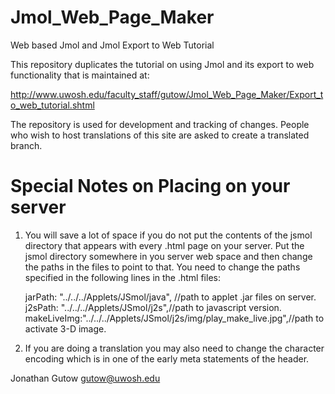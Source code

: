 Jmol_Web_Page_Maker
===================

 Web based Jmol and Jmol Export to Web Tutorial

This repository duplicates the tutorial on using Jmol and its
export to web functionality that is maintained at:

http://www.uwosh.edu/faculty_staff/gutow/Jmol_Web_Page_Maker/Export_to_web_tutorial.shtml

The repository is used for development and tracking of changes.  People who wish to host
translations of this site are asked to create a translated branch.

Special Notes on Placing on your server
=======================================
1) You will save a lot of space if you do not put the contents of the jsmol directory
that appears with every .html page on your server.  Put the jsmol directory somewhere
in you server web space and then change the paths in the files to point to that.  You
need to change the paths specified in the following lines in the .html files:

    <script type="text/javascript" src="../../../Applets/JSmol/JSmol.min.js"></script>

    jarPath: "../../../Applets/JSmol/java", //path to applet .jar files on server.
    j2sPath: "../../../Applets/JSmol/j2s",//path to javascript version.
    makeLiveImg:"../../../Applets/JSmol/j2s/img/play_make_live.jpg",//path to activate 3-D image.
	   
2) If you are doing a translation you may also need to change the character encoding which is in 
one of the early meta statements of the header.

Jonathan Gutow
gutow@uwosh.edu
